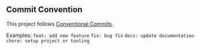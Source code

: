 ## Commit Convention

This project follows [Conventional Commits](https://www.conventionalcommits.org/en/v1.0.0/).

Examples:
  `feat: add new feature`
  `fix: bug fix`
  `docs: update documentation`
  `chore: setup project or tooling`
